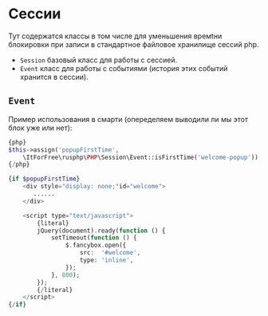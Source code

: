 # Сессии

Тут содержатся классы в том числе для уменьшения времtни блокировки
 при записи в стандартное файловое хранилище сессий php.

* `Session` базовый класс для работы с сессией.
* `Event` класс для работы с событиями (история этих событий хранится в сессии).


##  `Event`

Пример использования в смарти (опеределяем выводили ли мы этот блок уже или нет):

```php
{php} 
$this->assign('popupFirstTime', 
    \ItForFree\rusphp\PHP\Session\Event::isFirstTime('welcome-popup'));
{/php}

{if $popupFirstTime}
    <div style="display: none;"id="welcome">
       ......
    </div>

    <script type="text/javascript">
        {literal}
        jQuery(document).ready(function () {
            setTimeout(function () {
                $.fancybox.open({
                    src:  '#welcome',
                    type: 'inline',
                });
            }, 800);
        });
        {/literal}
    </script>
{/if}

